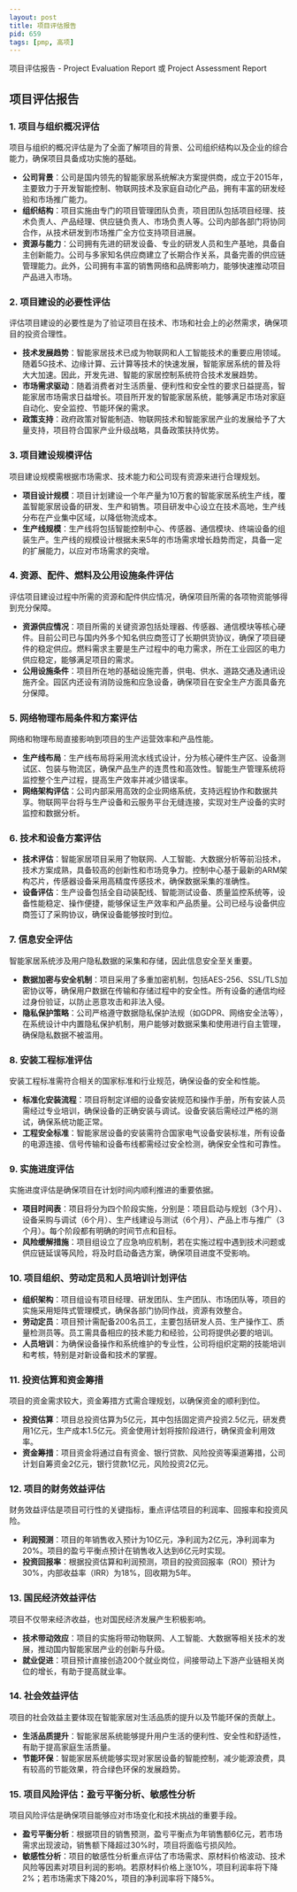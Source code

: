 ```yaml
---
layout: post
title: 项目评估报告
pid: 659
tags: [pmp, 高项]
---
```


项目评估报告 - Project Evaluation Report 或 Project Assessment Report



## 项目评估报告

### 1. 项目与组织概况评估

项目与组织的概况评估是为了全面了解项目的背景、公司组织结构以及企业的综合能力，确保项目具备成功实施的基础。

- **公司背景**：公司是国内领先的智能家居系统解决方案提供商，成立于2015年，主要致力于开发智能控制、物联网技术及家庭自动化产品，拥有丰富的研发经验和市场推广能力。
- **组织结构**：项目实施由专门的项目管理团队负责，项目团队包括项目经理、技术负责人、产品经理、供应链负责人、市场负责人等。公司内部各部门将协同合作，从技术研发到市场推广全方位支持项目进展。
- **资源与能力**：公司拥有先进的研发设备、专业的研发人员和生产基地，具备自主创新能力。公司与多家知名供应商建立了长期合作关系，具备完善的供应链管理能力。此外，公司拥有丰富的销售网络和品牌影响力，能够快速推动项目产品进入市场。

### 2. 项目建设的必要性评估

评估项目建设的必要性是为了验证项目在技术、市场和社会上的必然需求，确保项目的投资合理性。

- **技术发展趋势**：智能家居技术已成为物联网和人工智能技术的重要应用领域。随着5G技术、边缘计算、云计算等技术的快速发展，智能家居系统的普及将大大加速。因此，开发先进、智能的家居控制系统符合技术发展趋势。
- **市场需求驱动**：随着消费者对生活质量、便利性和安全性的要求日益提高，智能家居市场需求日益增长。项目所开发的智能家居系统，能够满足市场对家庭自动化、安全监控、节能环保的需求。
- **政策支持**：政府政策对智能制造、物联网技术和智能家居产业的发展给予了大量支持，项目符合国家产业升级战略，具备政策扶持优势。

### 3. 项目建设规模评估

项目建设规模需根据市场需求、技术能力和公司现有资源来进行合理规划。

- **项目设计规模**：项目计划建设一个年产量为10万套的智能家居系统生产线，覆盖智能家居设备的研发、生产和销售。项目研发中心设立在技术高地，生产线分布在产业集中区域，以降低物流成本。
- **生产线规模**：生产线将包括智能控制中心、传感器、通信模块、终端设备的组装生产。生产线的规模设计根据未来5年的市场需求增长趋势而定，具备一定的扩展能力，以应对市场需求的突增。

### 4. 资源、配件、燃料及公用设施条件评估

评估项目建设过程中所需的资源和配件供应情况，确保项目所需的各项物资能够得到充分保障。

- **资源供应情况**：项目所需的关键资源包括处理器、传感器、通信模块等核心硬件。目前公司已与国内外多个知名供应商签订了长期供货协议，确保了项目硬件的稳定供应。燃料需求主要是生产过程中的电力需求，所在工业园区的电力供应稳定，能够满足项目的需求。
- **公用设施条件**：项目所在地的基础设施完善，供电、供水、道路交通及通讯设施齐全。园区内还设有消防设施和应急设备，确保项目在安全生产方面具备充分保障。

### 5. 网络物理布局条件和方案评估

网络和物理布局直接影响到项目的生产运营效率和产品性能。

- **生产线布局**：生产线布局将采用流水线式设计，分为核心硬件生产区、设备测试区、包装与物流区，确保产品生产的连贯性和高效性。智能生产管理系统将监控整个生产过程，提高生产效率并减少错误率。
- **网络架构评估**：公司内部采用高效的企业网络系统，支持远程协作和数据共享。物联网平台将与生产设备和云服务平台无缝连接，实现对生产设备的实时监控和数据分析。

### 6. 技术和设备方案评估

- **技术评估**：智能家居项目采用了物联网、人工智能、大数据分析等前沿技术，技术方案成熟，具备较高的创新性和市场竞争力。控制中心基于最新的ARM架构芯片，传感器设备采用高精度传感技术，确保数据采集的准确性。
- **设备评估**：生产设备包括全自动装配线、智能测试设备、质量监控系统等，设备性能稳定、操作便捷，能够保证生产效率和产品质量。公司已经与设备供应商签订了采购协议，确保设备能够按时到位。

### 7. 信息安全评估

智能家居系统涉及用户隐私数据的采集和存储，因此信息安全至关重要。

- **数据加密与安全机制**：项目采用了多重加密机制，包括AES-256、SSL/TLS加密协议等，确保用户数据在传输和存储过程中的安全性。所有设备的通信均经过身份验证，以防止恶意攻击和非法入侵。
- **隐私保护策略**：公司严格遵守数据隐私保护法规（如GDPR、网络安全法等），在系统设计中内置隐私保护机制，用户能够对数据采集和使用进行自主管理，确保隐私数据不被滥用。

### 8. 安装工程标准评估

安装工程标准需符合相关的国家标准和行业规范，确保设备的安全和性能。

- **标准化安装流程**：项目将制定详细的设备安装规范和操作手册，所有安装人员需经过专业培训，确保设备的正确安装与调试。设备安装后需经过严格的测试，确保系统功能正常。
- **工程安全标准**：智能家居设备的安装需符合国家电气设备安装标准，所有设备的电源连接、信号传输和设备布线都需经过安全检测，确保安全性和可靠性。

### 9. 实施进度评估

实施进度评估是确保项目在计划时间内顺利推进的重要依据。

- **项目时间表**：项目将分为四个阶段实施，分别是：项目启动与规划（3个月）、设备采购与调试（6个月）、生产线建设与测试（6个月）、产品上市与推广（3个月）。每个阶段都有明确的时间节点和目标。
- **风险缓解措施**：项目组设立了应急响应机制，若在实施过程中遇到技术问题或供应链延误等风险，将及时启动备选方案，确保项目进度不受影响。

### 10. 项目组织、劳动定员和人员培训计划评估

- **组织架构**：项目组设有项目经理、研发团队、生产团队、市场团队等，项目的实施采用矩阵式管理模式，确保各部门协同作战，资源有效整合。
- **劳动定员**：项目预计需配备200名员工，主要包括研发人员、生产操作工、质量检测员等。员工需具备相应的技术能力和经验，公司将提供必要的培训。
- **人员培训**：为确保设备操作和系统维护的专业性，公司将组织定期的技能培训和考核，特别是对新设备和技术的掌握。

### 11. 投资估算和资金筹措

项目的资金需求较大，资金筹措方式需合理规划，以确保资金的顺利到位。

- **投资估算**：项目总投资估算为5亿元，其中包括固定资产投资2.5亿元，研发费用1亿元，生产成本1.5亿元。资金使用计划将按阶段进行，确保资金利用效率。
- **资金筹措**：项目资金将通过自有资金、银行贷款、风险投资等渠道筹措，公司计划自筹资金2亿元，银行贷款1亿元，风险投资2亿元。

### 12. 项目的财务效益评估

财务效益评估是项目可行性的关键指标，重点评估项目的利润率、回报率和投资风险。

- **利润预测**：项目的年销售收入预计为10亿元，净利润为2亿元，净利润率为20%。项目的盈亏平衡点预计在销售收入达到6亿元时实现。
- **投资回报率**：根据投资估算和利润预测，项目的投资回报率（ROI）预计为30%，内部收益率（IRR）为18%，回收期为5年。

### 13. 国民经济效益评估

项目不仅带来经济收益，也对国民经济发展产生积极影响。

- **技术带动效应**：项目的实施将带动物联网、人工智能、大数据等相关技术的发展，推动国内智能家居产业的创新与升级。
- **就业促进**：项目预计直接创造200个就业岗位，间接带动上下游产业链相关岗位的增长，有助于提高就业率。

### 14. 社会效益评估

项目的社会效益主要体现在智能家居对生活品质的提升以及节能环保的贡献上。

- **生活品质提升**：智能家居系统能够提升用户生活的便利性、安全性和舒适性，有助于提高家庭生活质量。
- **节能环保**：智能家居系统能够实现对家居设备的智能控制，减少能源浪费，具有较高的节能效果，符合绿色环保的发展趋势。

### 15. 项目风险评估：盈亏平衡分析、敏感性分析

项目风险评估是确保项目能够应对市场变化和技术挑战的重要手段。

- **盈亏平衡分析**：根据项目的销售预测，盈亏平衡点为年销售额6亿元，若市场需求出现波动，销售额下降超过30%时，项目将面临亏损风险。
- **敏感性分析**：项目的敏感性分析重点评估了市场需求、原材料价格波动、技术风险等因素对项目利润的影响。若原材料价格上涨10%，项目利润率将下降2%；若市场需求下降20%，项目的净利润率将下降5%。
